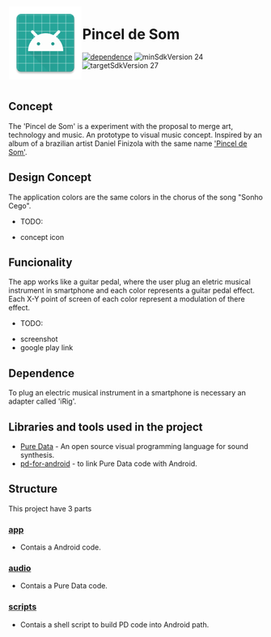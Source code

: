 <img alt="Icon" src="app/app/src/main/res/mipmap-xxhdpi/ic_launcher.png?raw=true" align="left" hspace="1" vspace="1">

# Pincel de Som

[![dependence](https://img.shields.io/badge/dependence-libpd-blue.svg?style=true)](https://github.com/libpd/pd-for-android)
![minSdkVersion 24](https://img.shields.io/badge/minSdkVersion-24-red.svg?style=true)
![targetSdkVersion 27](https://img.shields.io/badge/targetSdkVersion-27-yellow.svg?style=true)

</br>

## Concept

The 'Pincel de Som' is a experiment with the proposal to merge art, technology and music. An prototype to visual music concept. Inspired by an album of a brazilian artist Daniel Finizola with the same name ['Pincel de Som'](https://soundcloud.com/daniel-finizola).

## Design Concept

The application colors are the same colors in the chorus of the song "Sonho Cego".

* TODO:
- concept icon

## Funcionality

The app works like a guitar pedal, where the user plug an eletric musical instrument in smartphone and each color represents a guitar pedal effect. Each X-Y point of screen of each color represent a modulation of there effect.

* TODO:
- screenshot
- google play link

## Dependence

To plug an electric musical instrument in a smartphone is necessary an adapter called 'iRig'.

## Libraries and tools used in the project

* [Pure Data](https://puredata.info/) - An open source visual programming language for sound synthesis.
* [pd-for-android](https://github.com/libpd/pd-for-android) - to link Pure Data code with Android.

## Structure

This project have 3 parts

### [app]

- Contais a Android code.

### [audio]

- Contais a Pure Data code.

### [scripts]

- Contais a shell script to build PD code into Android path.

[app]: app "App module"
[audio]: audio "Audio module"
[scripts]: scripts "Scripts module"
